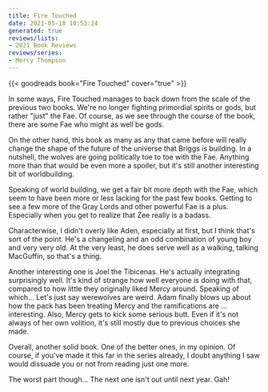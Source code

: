 ```yaml
---
title: Fire Touched
date: 2021-05-18 10:53:24
generated: true
reviews/lists:
- 2021 Book Reviews
reviews/series:
- Mercy Thompson
---
```

{{< goodreads book="Fire Touched" cover="true" >}}

In some ways, Fire Touched manages to back down from the scale of the previous two books. We're no longer fighting primordial spirits or gods, but rather "just" the Fae. Of course, as we see through the course of the book, there are some Fae who might as well be gods.  

On the other hand, this book as many as any that came before will really change the shape of the future of the universe that Briggs is building. In a nutshell, the wolves are going politically toe to toe with the Fae. Anything more than that would be even more a spoiler, but it's still another interesting bit of worldbuilding.  

<!--more-->

Speaking of world building, we get a fair bit more depth with the Fae, which seem to have been more or less lacking for the past few books. Getting to see a few more of the Gray Lords and other powerful Fae is a plus. Especially when you get to realize that Zee really is a badass.  

Characterwise, I didn't overly like Aden, especially at first, but I think that's sort of the point. He's a changeling and an odd combination of young boy and very very old. At the very least, he does serve well as a walking, talking MacGuffin, so that's a thing.  

Another interesting one is Joel the Tibicenas. He's actually integrating surprisingly well. It's kind of strange how well everyone is doing with that, compared to how little they originally liked Mercy around. Speaking of which... Let's just say werewolves are weird. Adam finally blows up about how the pack has been treating Mercy and the ramifications are ... interesting. Also, Mercy gets to kick some serious butt. Even if it's not always of her own volition, it's still mostly due to previous choices she made.  

Overall, another solid book. One of the better ones, in my opinion. Of course, if you've made it this far in the series already, I doubt anything I saw would dissuade you or not from reading just one more.  

The worst part though... The next one isn't out until next year. Gah!


